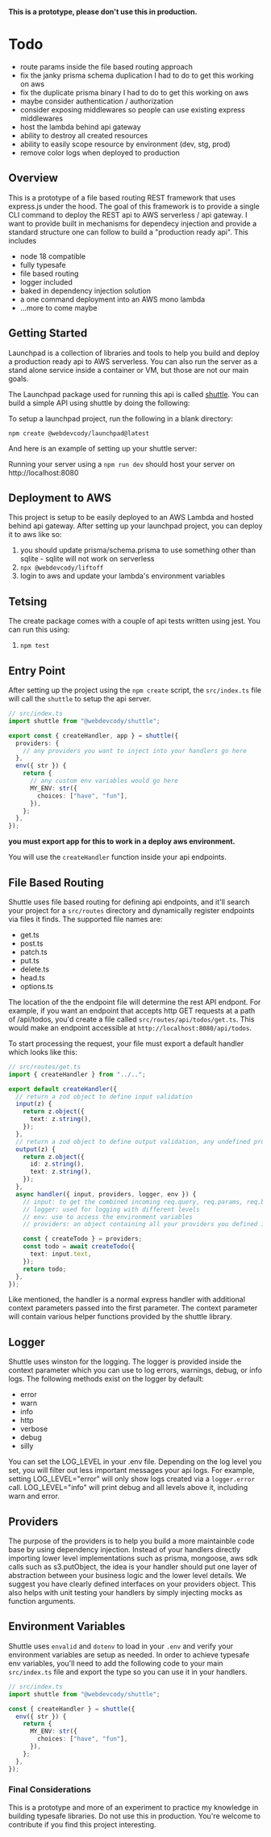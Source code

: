 **This is a prototype, please don't use this in production.**

# Todo

- route params inside the file based routing approach
- fix the janky prisma schema duplication I had to do to get this working on aws
- fix the duplicate prisma binary I had to do to get this working on aws
- maybe consider authentication / authorization
- consider exposing middlewares so people can use existing express middlewares
- host the lambda behind api gateway
- ability to destroy all created resources
- ability to easily scope resource by environment (dev, stg, prod)
- remove color logs when deployed to production

## Overview

This is a prototype of a file based routing REST framework that uses express.js under the hood. The goal of this framework is to provide a single CLI command to deploy the REST api to AWS serverless / api gateway. I want to provide built in mechanisms for dependecy injection and provide a standard structure one can follow to build a "production ready api". This includes

- node 18 compatible
- fully typesafe
- file based routing
- logger included
- baked in dependency injection solution
- a one command deployment into an AWS mono lambda
- ...more to come maybe

## Getting Started

Launchpad is a collection of libraries and tools to help you build and deploy a production ready api to AWS serverless. You can also run the server as a stand alone service inside a container or VM, but those are not our main goals.

The Launchpad package used for running this api is called [shuttle](./packages/shuttle/). You can build a simple API using shuttle by doing the following:

To setup a launchpad project, run the following in a blank directory:

`npm create @webdevcody/launchpad@latest`

And here is an example of setting up your shuttle server:

Running your server using a `npm run dev` should host your server on http://localhost:8080

## Deployment to AWS

This project is setup to be easily deployed to an AWS Lambda and hosted behind api gateway. After setting up your launchpad project, you can deploy it to aws like so:

1. you should update prisma/schema.prisma to use something other than sqlite - sqlite will not work on serverless
2. `npx @webdevcody/liftoff`
3. login to aws and update your lambda's environment variables

## Tetsing

The create package comes with a couple of api tests written using jest. You can run this using:

1. `npm test`

## Entry Point

After setting up the project using the `npm create` script, the `src/index.ts` file will call the `shuttle` to setup the api server.

```ts
// src/index.ts
import shuttle from "@webdevcody/shuttle";

export const { createHandler, app } = shuttle({
  providers: {
    // any providers you want to inject into your handlers go here
  },
  env({ str }) {
    return {
      // any custom env variables would go here
      MY_ENV: str({
        choices: ["have", "fun"],
      }),
    };
  },
});
```

**you must export app for this to work in a deploy aws environment.**

You will use the `createHandler` function inside your api endpoints.

## File Based Routing

Shuttle uses file based routing for defining api endpoints, and it'll search your project for a `src/routes` directory and dynamically register endpoints via files it finds. The supported file names are:

- get.ts
- post.ts
- patch.ts
- put.ts
- delete.ts
- head.ts
- options.ts

The location of the the endpoint file will determine the rest API endpont. For example, if you want an endpoint that accepts http GET requests at a path of /api/todos, you'd create a file called `src/routes/api/todos/get.ts`. This would make an endpoint accessible at `http://localhost:8080/api/todos`.

To start processing the request, your file must export a default handler which looks like this:

```ts
// src/routes/get.ts
import { createHandler } from "../..";

export default createHandler({
  // return a zod object to define input validation
  input(z) {
    return z.object({
      text: z.string(),
    });
  },
  // return a zod object to define output validation, any undefined properties will be stripped from the response
  output(z) {
    return z.object({
      id: z.string(),
      text: z.string(),
    });
  },
  async handler({ input, providers, logger, env }) {
    // input: to get the combined incoming req.query, req.params, req.body
    // logger: used for logging with different levels
    // env: use to access the environment variables
    // providers: an object containing all your providers you defined in your src/index.ts

    const { createTodo } = providers;
    const todo = await createTodo({
      text: input.text,
    });
    return todo;
  },
});
```

Like mentioned, the handler is a normal express handler with additional context parameters passed into the first parameter. The context parameter will contain various helper functions provided by the shuttle library.

## Logger

Shuttle uses winston for the logging. The logger is provided inside the context parameter which you can use to log errors, warnings, debug, or info logs. The following methods exist on the logger by default:

- error
- warn
- info
- http
- verbose
- debug
- silly

You can set the LOG_LEVEL in your .env file. Depending on the log level you set, you will filter out less important messages your api logs. For example, setting LOG_LEVEL="error" will only show logs created via a `logger.error` call. LOG_LEVEL="info" will print debug and all levels above it, including warn and error.

## Providers

The purpose of the providers is to help you build a more maintainble code base by using dependency injection. Instead of your handlers directly importing lower level implementations such as prisma, mongoose, aws sdk calls such as s3.putObject, the idea is your handler should put one layer of abstraction between your business logic and the lower level details. We suggest you have clearly defined interfaces on your providers object. This also helps with unit testing your handlers by simply injecting mocks as function arguments.

## Environment Variables

Shuttle uses `envalid` and `dotenv` to load in your `.env` and verify your environment variables are setup as needed. In order to achieve typesafe env variables, you'll need to add the following code to your main `src/index.ts` file and export the type so you can use it in your handlers.

```ts
// src/index.ts
import shuttle from "@webdevcody/shuttle";

const { createHandler } = shuttle({
  env({ str }) {
    return {
      MY_ENV: str({
        choices: ["have", "fun"],
      }),
    };
  },
});
```

### Final Considerations

This is a prototype and more of an experiment to practice my knowledge in building typesafe libraries. Do not use this in production. You're welcome to contribute if you find this project interesting.
